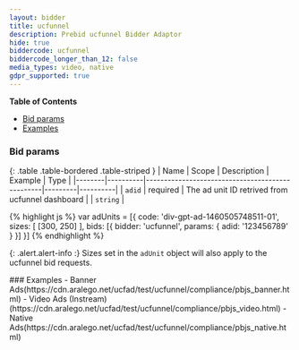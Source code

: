 ```yaml
---
layout: bidder
title: ucfunnel
description: Prebid ucfunnel Bidder Adaptor
hide: true
biddercode: ucfunnel
biddercode_longer_than_12: false
media_types: video, native
gdpr_supported: true
---
```


**Table of Contents**

- [Bid params](#ucfunnel-bid-params)
- [Examples](#ucfunnel-examples)

<a name="ucfunnel-bid-params" />

### Bid params

{: .table .table-bordered .table-striped }
| Name   | Scope    | Description                                     | Example | Type     |
|--------|----------|-------------------------------------------------|---------|----------|
| `adid` | required | The ad unit ID retrived from ucfunnel dashboard |         | `string` |

{% highlight js %}
var adUnits = [{
    code: 'div-gpt-ad-1460505748511-01',
    sizes: [
        [300, 250]
    ],
    bids: [{
        bidder: 'ucfunnel',
        params: {
            adid: '123456789'
        }
    }]
}]
{% endhighlight %}

{: .alert.alert-info :}
Sizes set in the `adUnit` object will also apply to the ucfunnel bid requests.

<a name="ucfunnel-examples" />
### Examples
  - Banner Ads(https://cdn.aralego.net/ucfad/test/ucfunnel/compliance/pbjs_banner.html)
  - Video Ads (Instream)(https://cdn.aralego.net/ucfad/test/ucfunnel/compliance/pbjs_video.html)
  - Native Ads(https://cdn.aralego.net/ucfad/test/ucfunnel/compliance/pbjs_native.html)
